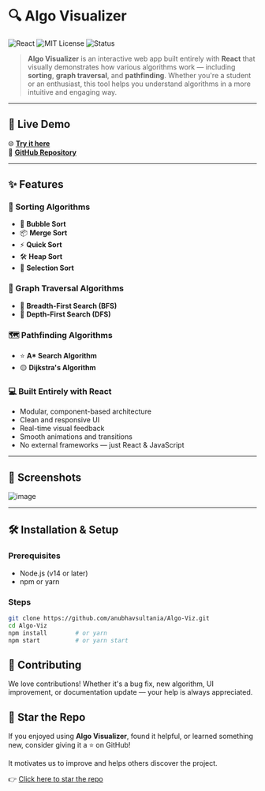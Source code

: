 # 🔍 Algo Visualizer

![React](https://img.shields.io/badge/Made%20with-React-61DAFB?logo=react&logoColor=white)
![MIT License](https://img.shields.io/badge/License-MIT-green)
![Status](https://img.shields.io/badge/Status-Active-brightgreen)

> **Algo Visualizer** is an interactive web app built entirely with **React** that visually demonstrates how various algorithms work — including **sorting**, **graph traversal**, and **pathfinding**. Whether you're a student or an enthusiast, this tool helps you understand algorithms in a more intuitive and engaging way.

---

## 🚀 Live Demo

🌐 **[Try it here](https://algo-viz-2sfi.vercel.app/)**  
📂 **[GitHub Repository](https://github.com/anubhavsultania/Algo-Viz.git)**

---

## ✨ Features

### 🔢 Sorting Algorithms
- 🫧 **Bubble Sort**
- 📦 **Merge Sort**
- ⚡ **Quick Sort**
- 🛠 **Heap Sort**
- 📍 **Selection Sort**

### 🔁 Graph Traversal Algorithms
- 🔵 **Breadth-First Search (BFS)**
- 🔴 **Depth-First Search (DFS)**

### 🗺️ Pathfinding Algorithms
- ⭐ **A\* Search Algorithm**
- 🟡 **Dijkstra's Algorithm**

### 💻 Built Entirely with React
- Modular, component-based architecture
- Clean and responsive UI
- Real-time visual feedback
- Smooth animations and transitions
- No external frameworks — just React & JavaScript

---

## 📸 Screenshots
![image](https://github.com/user-attachments/assets/821109aa-63b8-4483-adad-e2f63c7e2485)



---

## 🛠️ Installation & Setup

### Prerequisites

- Node.js (v14 or later)
- npm or yarn

### Steps

```bash
git clone https://github.com/anubhavsultania/Algo-Viz.git
cd Algo-Viz
npm install        # or yarn
npm start          # or yarn start
```

## 🤝 Contributing

We love contributions! Whether it's a bug fix, new algorithm, UI improvement, or documentation update — your help is always appreciated.

## 🌟 Star the Repo

If you enjoyed using **Algo Visualizer**, found it helpful, or learned something new, consider giving it a ⭐ on GitHub!

It motivates us to improve and helps others discover the project.

👉 [Click here to star the repo](https://github.com/anubhavsultania/Algo-Viz.git)


